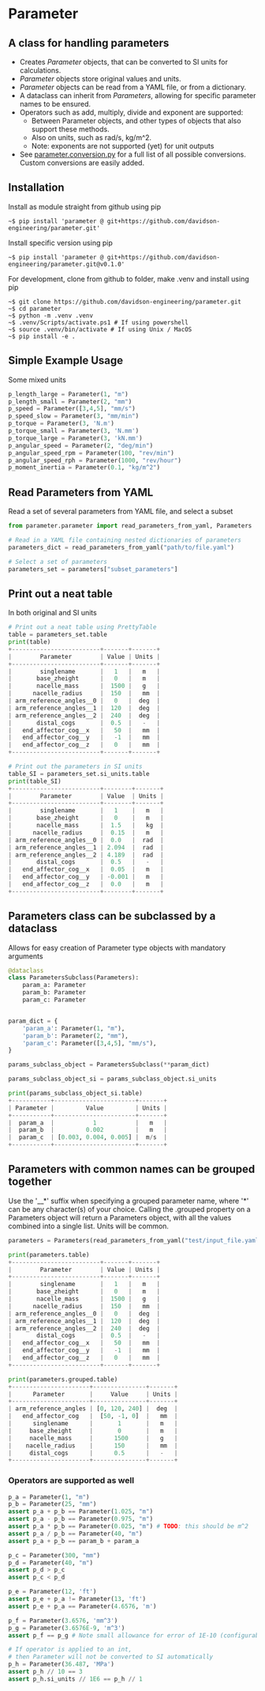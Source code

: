 # Parameter
## A class for handling parameters

- Creates *Parameter* objects, that can be converted to SI units for calculations.
- *Parameter* objects store original values and units.
- *Parameter* objects can be read from a YAML file, or from a dictionary.
- A dataclass can inherit from *Parameters*, allowing for specific parameter names to be ensured.
- Operators such as add, multiply, divide and exponent are supported:
    - Between Parameter objects, and other types of objects that also support these methods.
    - Also on units, such as rad/s, kg/m^2.
    - Note: exponents are not supported (yet) for unit outputs
- See [parameter.conversion.py](src/parameter/conversion.py) for a full list of all possible conversions. Custom conversions are easily added.

## Installation
Install as module straight from github using pip
```console
~$ pip install 'parameter @ git+https://github.com/davidson-engineering/parameter.git'
```
Install specific version using pip
```console
~$ pip install 'parameter @ git+https://github.com/davidson-engineering/parameter.git@v0.1.0'
```

For development, clone from github to folder, make .venv and install using pip
```console
~$ git clone https://github.com/davidson-engineering/parameter.git
~$ cd parameter
~$ python -m .venv .venv
~$ .venv/Scripts/activate.ps1 # If using powershell
~$ source .venv/bin/activate # If using Unix / MacOS
~$ pip install -e .

```

## Simple Example Usage
Some mixed units
```python
p_length_large = Parameter(1, "m")
p_length_small = Parameter(2, "mm")
p_speed = Parameter([3,4,5], "mm/s")
p_speed_slow = Parameter(3, "mm/min")
p_torque = Parameter(3, 'N.m')
p_torque_small = Parameter(3, 'N.mm')
p_torque_large = Parameter(3, 'kN.mm')
p_angular_speed = Parameter(2, "deg/min")
p_angular_speed_rpm = Parameter(100, "rev/min")
p_angular_speed_rph = Parameter(1000, "rev/hour")
p_moment_inertia = Parameter(0.1, "kg/m^2")

```

## Read Parameters from YAML
Read a set of several parameters from YAML file, and select a subset
```python
from parameter.parameter import read_parameters_from_yaml, Parameters

# Read in a YAML file containing nested dictionaries of parameters
parameters_dict = read_parameters_from_yaml("path/to/file.yaml")

# Select a set of parameters
parameters_set = parameters["subset_parameters"]

```

## Print out a neat table
In both original and SI units
```python
# Print out a neat table using PrettyTable
table = parameters_set.table
print(table)
+-------------------------+-------+-------+
|        Parameter        | Value | Units |
+-------------------------+-------+-------+
|        singlename       |   1   |   m   |
|       base_zheight      |   0   |   m   |
|       nacelle_mass      |  1500 |   g   |
|      nacelle_radius     |  150  |   mm  |
| arm_reference_angles__0 |   0   |  deg  |
| arm_reference_angles__1 |  120  |  deg  |
| arm_reference_angles__2 |  240  |  deg  |
|       distal_cogs       |  0.5  |   -   |
|   end_affector_cog__x   |   50  |   mm  |
|   end_affector_cog__y   |   -1  |   mm  |
|   end_affector_cog__z   |   0   |   mm  |
+-------------------------+-------+-------+

# Print out the parameters in SI units
table_SI = parameters_set.si_units.table
print(table_SI)
+-------------------------+--------+-------+
|        Parameter        | Value  | Units |
+-------------------------+--------+-------+
|        singlename       |   1    |   m   |
|       base_zheight      |   0    |   m   |
|       nacelle_mass      |  1.5   |   kg  |
|      nacelle_radius     |  0.15  |   m   |
| arm_reference_angles__0 |  0.0   |  rad  |
| arm_reference_angles__1 | 2.094  |  rad  |
| arm_reference_angles__2 | 4.189  |  rad  |
|       distal_cogs       |  0.5   |   -   |
|   end_affector_cog__x   |  0.05  |   m   |
|   end_affector_cog__y   | -0.001 |   m   |
|   end_affector_cog__z   |  0.0   |   m   |
+-------------------------+--------+-------+
```

## Parameters class can be subclassed by a dataclass
Allows for easy creation of Parameter type objects with mandatory arguments
```python
@dataclass
class ParametersSubclass(Parameters):
    param_a: Parameter
    param_b: Parameter
    param_c: Parameter


param_dict = {
    'param_a': Parameter(1, "m"),
    'param_b': Parameter(2, "mm"),
    'param_c': Parameter([3,4,5], "mm/s"),
}

params_subclass_object = ParametersSubclass(**param_dict)

params_subclass_object_si = params_subclass_object.si_units

print(params_subclass_object_si.table)
+-----------+-----------------------+-------+
| Parameter |         Value         | Units |
+-----------+-----------------------+-------+
|  param_a  |           1           |   m   |
|  param_b  |         0.002         |   m   |
|  param_c  | [0.003, 0.004, 0.005] |  m/s  |
+-----------+-----------------------+-------+
```

## Parameters with common names can be grouped together
Use the '__\*' suffix when specifying a grouped parameter name, where '\*' can be any character(s) of your choice.
Calling the .grouped property on a Parameters object will return a Parameters object, with all the values combined into a single list. Units will be common.
```python
parameters = Parameters(read_parameters_from_yaml("test/input_file.yaml")["test_parameters"])

print(parameters.table)
+-------------------------+-------+-------+
|        Parameter        | Value | Units |
+-------------------------+-------+-------+
|        singlename       |   1   |   m   |
|       base_zheight      |   0   |   m   |
|       nacelle_mass      |  1500 |   g   |
|      nacelle_radius     |  150  |   mm  |
| arm_reference_angles__0 |   0   |  deg  |
| arm_reference_angles__1 |  120  |  deg  |
| arm_reference_angles__2 |  240  |  deg  |
|       distal_cogs       |  0.5  |   -   |
|   end_affector_cog__x   |   50  |   mm  |
|   end_affector_cog__y   |   -1  |   mm  |
|   end_affector_cog__z   |   0   |   mm  |
+-------------------------+-------+-------+

print(parameters.grouped.table)
+----------------------+---------------+-------+
|      Parameter       |     Value     | Units |
+----------------------+---------------+-------+
| arm_reference_angles | [0, 120, 240] |  deg  |
|   end_affector_cog   |  [50, -1, 0]  |   mm  |
|      singlename      |       1       |   m   |
|     base_zheight     |       0       |   m   |
|     nacelle_mass     |      1500     |   g   |
|    nacelle_radius    |      150      |   mm  |
|     distal_cogs      |      0.5      |   -   |
+----------------------+---------------+-------+
```

### Operators are supported as well
```python
p_a = Parameter(1, "m")
p_b = Parameter(25, "mm")
assert p_a + p_b == Parameter(1.025, "m")
assert p_a - p_b == Parameter(0.975, "m")
assert p_a * p_b == Parameter(0.025, "m") # TODO: this should be m^2
assert p_a / p_b == Parameter(40, "m")
assert p_a + p_b == param_b + param_a

p_c = Parameter(300, "mm")
p_d = Parameter(40, "m")
assert p_d > p_c
assert p_c < p_d

p_e = Parameter(12, 'ft')
assert p_e + p_a != Parameter(13, 'ft')
assert p_e + p_a == Parameter(4.6576, 'm')

p_f = Parameter(3.6576, 'mm^3')
p_g = Parameter(3.6576E-9, 'm^3')
assert p_f == p_g # Note small allowance for error of 1E-10 (configurable)

# If operator is applied to an int,
# then Parameter will not be converted to SI automatically
p_h = Parameter(36.487, 'MPa')
assert p_h // 10 == 3
assert p_h.si_units // 1E6 == p_h // 1
```